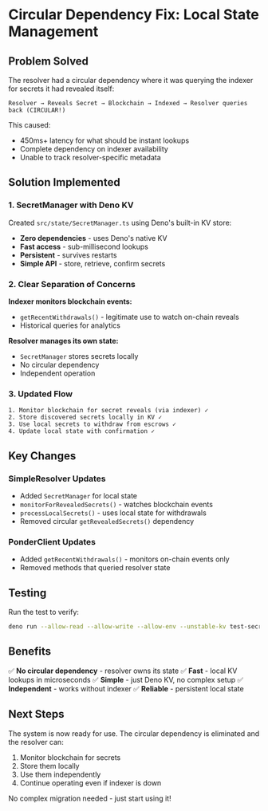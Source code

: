 # Circular Dependency Fix: Local State Management

## Problem Solved

The resolver had a circular dependency where it was querying the indexer for secrets it had revealed itself:
```
Resolver → Reveals Secret → Blockchain → Indexed → Resolver queries back (CIRCULAR!)
```

This caused:
- 450ms+ latency for what should be instant lookups
- Complete dependency on indexer availability
- Unable to track resolver-specific metadata

## Solution Implemented

### 1. SecretManager with Deno KV

Created `src/state/SecretManager.ts` using Deno's built-in KV store:
- **Zero dependencies** - uses Deno's native KV
- **Fast access** - sub-millisecond lookups
- **Persistent** - survives restarts
- **Simple API** - store, retrieve, confirm secrets

### 2. Clear Separation of Concerns

**Indexer monitors blockchain events:**
- `getRecentWithdrawals()` - legitimate use to watch on-chain reveals
- Historical queries for analytics

**Resolver manages its own state:**
- `SecretManager` stores secrets locally
- No circular dependency
- Independent operation

### 3. Updated Flow

```
1. Monitor blockchain for secret reveals (via indexer) ✓
2. Store discovered secrets locally in KV ✓
3. Use local secrets to withdraw from escrows ✓
4. Update local state with confirmation ✓
```

## Key Changes

### SimpleResolver Updates
- Added `SecretManager` for local state
- `monitorForRevealedSecrets()` - watches blockchain events
- `processLocalSecrets()` - uses local state for withdrawals
- Removed circular `getRevealedSecrets()` dependency

### PonderClient Updates
- Added `getRecentWithdrawals()` - monitors on-chain events only
- Removed methods that queried resolver state

## Testing

Run the test to verify:
```bash
deno run --allow-read --allow-write --allow-env --unstable-kv test-secret-manager.ts
```

## Benefits

✅ **No circular dependency** - resolver owns its state
✅ **Fast** - local KV lookups in microseconds
✅ **Simple** - just Deno KV, no complex setup
✅ **Independent** - works without indexer
✅ **Reliable** - persistent local state

## Next Steps

The system is now ready for use. The circular dependency is eliminated and the resolver can:
1. Monitor blockchain for secrets
2. Store them locally
3. Use them independently
4. Continue operating even if indexer is down

No complex migration needed - just start using it!